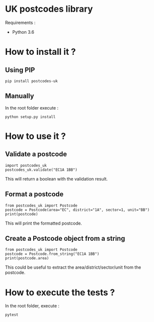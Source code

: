 # UK postcodes library

Requirements :

<ul>
    <li>Python 3.6</li>
</ul>

# How to install it ?


## Using PIP

    pip install postcodes-uk

## Manually

In the root folder execute :

    python setup.py install
    
# How to use it ?

## Validate a postcode

    import postcodes_uk
    postcodes_uk.validate("EC1A 1BB")

This will return a boolean with the validation result.

## Format a postcode

    from postcodes_uk import Postcode
    postcode = Postcode(area="EC", district="1A", sector=1, unit="BB")
    print(postcode)
    
 This will print the formatted postcode.
 
 ## Create a Postcode object from a string
 
    from postcodes_uk import Postcode
    postcode = Postcode.from_string("EC1A 1BB")
    print(postcode.area)
    
This could be useful to extract the area/district/sector/unit from the postcode.
    
    
# How to execute the tests ?

In the root folder, execute :

    pytest